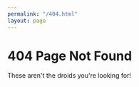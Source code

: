 ```yaml
---
permalink: "/404.html"
layout: page
---
```


# 404 Page Not Found

These aren't the droids you're looking for!
